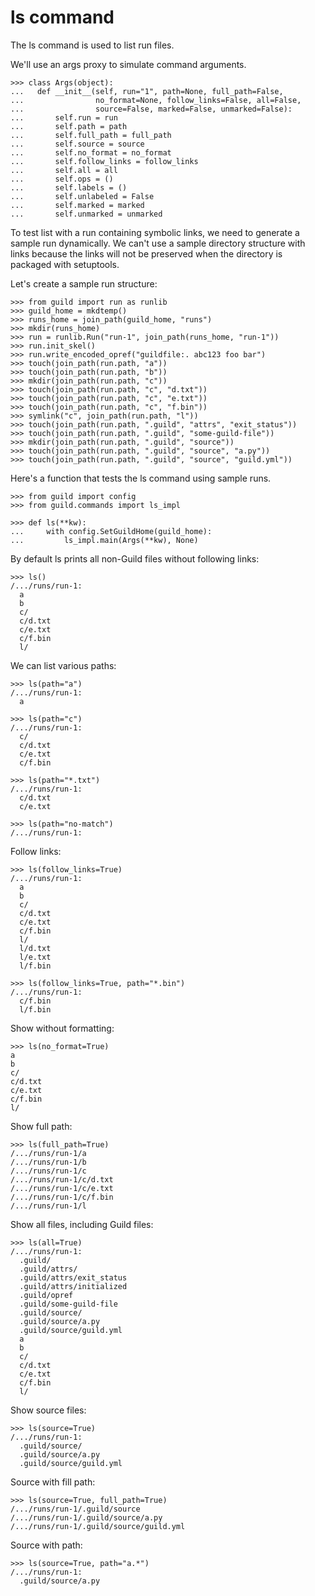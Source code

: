 # ls command

The ls command is used to list run files.

We'll use an args proxy to simulate command arguments.

    >>> class Args(object):
    ...   def __init__(self, run="1", path=None, full_path=False,
    ...                no_format=None, follow_links=False, all=False,
    ...                source=False, marked=False, unmarked=False):
    ...       self.run = run
    ...       self.path = path
    ...       self.full_path = full_path
    ...       self.source = source
    ...       self.no_format = no_format
    ...       self.follow_links = follow_links
    ...       self.all = all
    ...       self.ops = ()
    ...       self.labels = ()
    ...       self.unlabeled = False
    ...       self.marked = marked
    ...       self.unmarked = unmarked

To test list with a run containing symbolic links, we need to generate
a sample run dynamically. We can't use a sample directory structure
with links because the links will not be preserved when the directory
is packaged with setuptools.

Let's create a sample run structure:

    >>> from guild import run as runlib
    >>> guild_home = mkdtemp()
    >>> runs_home = join_path(guild_home, "runs")
    >>> mkdir(runs_home)
    >>> run = runlib.Run("run-1", join_path(runs_home, "run-1"))
    >>> run.init_skel()
    >>> run.write_encoded_opref("guildfile:. abc123 foo bar")
    >>> touch(join_path(run.path, "a"))
    >>> touch(join_path(run.path, "b"))
    >>> mkdir(join_path(run.path, "c"))
    >>> touch(join_path(run.path, "c", "d.txt"))
    >>> touch(join_path(run.path, "c", "e.txt"))
    >>> touch(join_path(run.path, "c", "f.bin"))
    >>> symlink("c", join_path(run.path, "l"))
    >>> touch(join_path(run.path, ".guild", "attrs", "exit_status"))
    >>> touch(join_path(run.path, ".guild", "some-guild-file"))
    >>> mkdir(join_path(run.path, ".guild", "source"))
    >>> touch(join_path(run.path, ".guild", "source", "a.py"))
    >>> touch(join_path(run.path, ".guild", "source", "guild.yml"))

Here's a function that tests the ls command using sample runs.

    >>> from guild import config
    >>> from guild.commands import ls_impl

    >>> def ls(**kw):
    ...     with config.SetGuildHome(guild_home):
    ...         ls_impl.main(Args(**kw), None)

By default ls prints all non-Guild files without following links:

    >>> ls()
    /.../runs/run-1:
      a
      b
      c/
      c/d.txt
      c/e.txt
      c/f.bin
      l/

We can list various paths:

    >>> ls(path="a")
    /.../runs/run-1:
      a

    >>> ls(path="c")
    /.../runs/run-1:
      c/
      c/d.txt
      c/e.txt
      c/f.bin

    >>> ls(path="*.txt")
    /.../runs/run-1:
      c/d.txt
      c/e.txt

    >>> ls(path="no-match")
    /.../runs/run-1:

Follow links:

    >>> ls(follow_links=True)
    /.../runs/run-1:
      a
      b
      c/
      c/d.txt
      c/e.txt
      c/f.bin
      l/
      l/d.txt
      l/e.txt
      l/f.bin

    >>> ls(follow_links=True, path="*.bin")
    /.../runs/run-1:
      c/f.bin
      l/f.bin

Show without formatting:

    >>> ls(no_format=True)
    a
    b
    c/
    c/d.txt
    c/e.txt
    c/f.bin
    l/

Show full path:

    >>> ls(full_path=True)
    /.../runs/run-1/a
    /.../runs/run-1/b
    /.../runs/run-1/c
    /.../runs/run-1/c/d.txt
    /.../runs/run-1/c/e.txt
    /.../runs/run-1/c/f.bin
    /.../runs/run-1/l

Show all files, including Guild files:

    >>> ls(all=True)
    /.../runs/run-1:
      .guild/
      .guild/attrs/
      .guild/attrs/exit_status
      .guild/attrs/initialized
      .guild/opref
      .guild/some-guild-file
      .guild/source/
      .guild/source/a.py
      .guild/source/guild.yml
      a
      b
      c/
      c/d.txt
      c/e.txt
      c/f.bin
      l/

Show source files:

    >>> ls(source=True)
    /.../runs/run-1:
      .guild/source/
      .guild/source/a.py
      .guild/source/guild.yml

Source with fill path:

    >>> ls(source=True, full_path=True)
    /.../runs/run-1/.guild/source
    /.../runs/run-1/.guild/source/a.py
    /.../runs/run-1/.guild/source/guild.yml

Source with path:

    >>> ls(source=True, path="a.*")
    /.../runs/run-1:
      .guild/source/a.py
